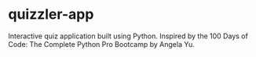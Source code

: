 # quizzler-app
Interactive quiz application built using Python. Inspired by the 100 Days of Code: The Complete Python Pro Bootcamp by Angela Yu.
